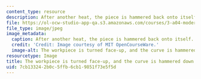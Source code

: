 ```yaml
---
content_type: resource
description: After another heat, the piece is hammered back onto itself.
file: https://ol-ocw-studio-app-qa.s3.amazonaws.com/courses/3-a04-modern-blacksmithing-and-physical-metallurgy-fall-2008/7cb133242b0c5ffb6cb19851f73e5f5d_032.jpg
file_type: image/jpeg
image_metadata:
  caption: After another heat, the piece is hammered back onto itself.
  credit: 'Credit: Image courtesy of MIT OpenCourseWare.'
  image-alt: The workpiece is turned face-up, and the curve is hammered down and back.
resourcetype: Image
title: The workpiece is turned face-up, and the curve is hammered down and back
uid: 7cb13324-2b0c-5ffb-6cb1-9851f73e5f5d
---
```


